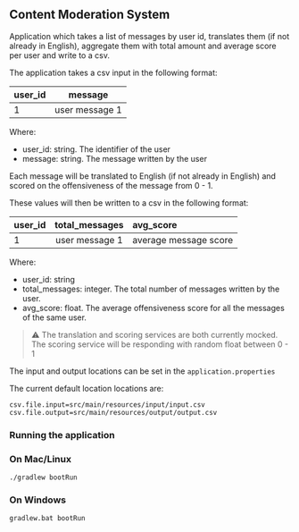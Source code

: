 ## Content Moderation System

Application which takes a list of messages by user id, translates them (if not already in English), aggregate them
with total amount and average score per user and write to a csv.

The application takes a csv input in the following format:

| user_id |    message     |
|---------|:--------------:|
| 1       | user message 1 |

Where:
- user_id: string. The identifier of the user
- message: string. The message written by the user

Each message will be translated to English (if not already in English) and scored on the
offensiveness of the message from 0 - 1.

These values will then be written to a csv in the following format:

| user_id | total_messages | avg_score             |
|---------|:--------------:|:----------------------|
| 1       | user message 1 | average message score |

Where:

- user_id: string
- total_messages: integer. The total number of messages written by the user.
- avg_score: float. The average offensiveness score for all the messages of the same user.

> ⚠️ The translation and scoring services are both currently mocked. The scoring service will
> be responding with random float between 0 - 1

The input and output locations can be set in the `application.properties`

The current default location locations are:

```
csv.file.input=src/main/resources/input/input.csv
csv.file.output=src/main/resources/output/output.csv
```

### Running the application

### On Mac/Linux

```
./gradlew bootRun
```

### On Windows

```
gradlew.bat bootRun
```

